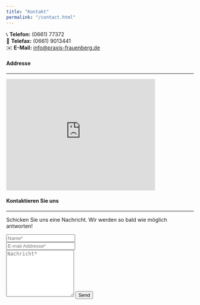 ```yaml
---
title: "Kontakt"
permalink: "/contact.html"
---
```


📞 **Telefon:** (0661) 77372  
📠 **Telefax:** (0661) 9013441  
✉️ **E-Mail:** [info@praxis-frauenberg.de](mailto:info@praxis-frauenberg.de)


#### Addresse 
--- 
<iframe class="pt-2 pb-4"
src="https://www.google.com/maps/embed?pb=!1m18!1m12!1m3!1d2539.944569947935!2d9.47433157655787!3d50.46075687159416!2m3!1f0!2f0!3f0!3m2!1i1024!2i768!4f13.1!3m3!1m2!1s0x47bccd806a2fd373%3A0x7103f428ce511250!2sRosenweg%209%2C%2036119%20Neuhof!5e0!3m2!1sde!2sde!4v1744641450477!5m2!1sde!2sde" width="400" height="300" style="border:0;" allowfullscreen="" loading="lazy" referrerpolicy="no-referrer-when-downgrade"></iframe>


#### Kontaktieren Sie uns
---
<form action="https://formsubmit.co/{{site.email}}" method="POST">    
    <p class="mb-4">Schicken Sie uns eine Nachricht. Wir werden so bald wie möglich antworten!</p>
    <div class="form-group row">
        <div class="col-md-6">
            <input class="form-control" type="text" name="name" placeholder="Name*" required>
        </div>
        <div class="col-md-6">
            <input class="form-control" type="email" name="_replyto" placeholder="E-mail Addresse*" required>
        </div>
    </div>
    <textarea rows="8" class="form-control mb-3" name="message" placeholder="Nachricht*" required></textarea>    
    <input class="btn btn-success" type="submit" value="Send">
</form>